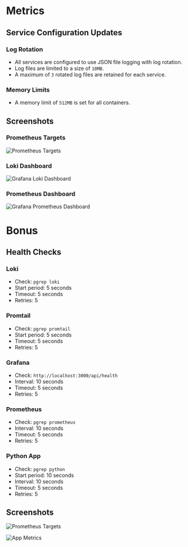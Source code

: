 # Metrics

## Service Configuration Updates

### Log Rotation
- All services are configured to use JSON file logging with log rotation.
- Log files are limited to a size of `10MB`.
- A maximum of `3` rotated log files are retained for each service.

### Memory Limits
- A memory limit of `512MB` is set for all containers.

## Screenshots

### Prometheus Targets

![Prometheus Targets](screenshots/targets.png)

### Loki Dashboard

![Grafana Loki Dashboard](screenshots/loki_dashboard.png)

### Prometheus Dashboard

![Grafana Prometheus Dashboard](screenshots/prometheus_dashboard.png)


# Bonus

## Health Checks

### Loki
- Check: `pgrep loki`
- Start period: 5 seconds
- Timeout: 5 seconds
- Retries: 5

### Promtail
- Check: `pgrep promtail`
- Start period: 5 seconds
- Timeout: 5 seconds
- Retries: 5

### Grafana
- Check: `http://localhost:3000/api/health`
- Interval: 10 seconds
- Timeout: 5 seconds
- Retries: 5

### Prometheus
- Check: `pgrep prometheus`
- Interval: 10 seconds
- Timeout: 5 seconds
- Retries: 5

### Python App
- Check: `pgrep python`
- Start period: 10 seconds
- Interval: 10 seconds
- Timeout: 5 seconds
- Retries: 5

## Screenshots

![Prometheus Targets](screenshots/targets_bonus.png)

![App Metrics](screenshots/app_metrics.png)
